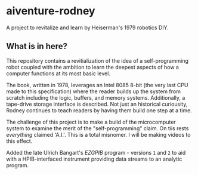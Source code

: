 # aiventure-rodney
A project to revitalize and learn by Heiserman's 1979 robotics DIY.

## What is in here?

This repository contains a revitialization of the idea of a self-programming robot coupled with the ambition to learn the deepest aspects of how a computer functions at its most basic level.

The book, written in 1978, leverages an Intel 8085 8-bit (the very last CPU made to this specification) where the reader builds up the system from scratch including the logic, buffers, and memory systems. Additionally, a tape-drive storage interface is described. Not just an historical curiousity, Rodney continues to teach readers by having them build one step at a time.

The challenge of this project is to make a build of the microcomputer system to examine the merit of the "self-programming" claim. On tiis rests *everything* claimed 'A.I.'. This is a total misnomer. I will be making videos to this effect.

Added the late Ulrich Bangart's *EZGPIB* program - versions `1` and `2` to aid with a HPIB-interfaced instrument providing data streams to an analytic program.
